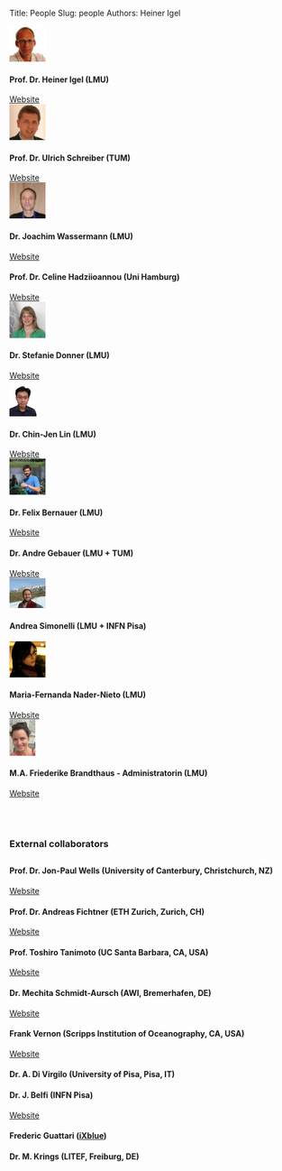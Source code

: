 Title: People
Slug: people
Authors: Heiner Igel

<div class="media">
    <a class="pull-left" href="#">
        <img style="max-height: 64px; max-width: 64px" src="../images/people/igel.jpg" alt="Heiner Igel" class="img-circle media-object">
    </a>
    <div class="media-body">
        <h4 class="media-heading">Prof. Dr. Heiner Igel (LMU)</h4>
        <a href="http://www.geophysik.uni-muenchen.de/Members/igel">Website</a>
    </div>
</div>


<div class="media">
    <a class="pull-left" href="#">
        <img style="max-height: 64px; max-width: 64px" src="../images/people/schreiber.jpg" alt="Ulrich Schreiber" class="img-circle media-object">
    </a>
    <div class="media-body">
        <h4 class="media-heading">Prof. Dr. Ulrich Schreiber (TUM)</h4>
        <a href="http://www.iapg.bgu.tum.de/Mitarbeiter/Karl_Ulrich_Schreiber">Website</a>
    </div>
</div>


<div class="media">
    <a class="pull-left" href="#">
        <img style="max-height: 64px; max-width: 64px" src="../images/people/wassermann.jpg" alt="Joachim Wassermann" class="img-circle media-object">
    </a>
    <div class="media-body">
        <h4 class="media-heading">Dr. Joachim Wassermann (LMU)</h4>
        <a href="http://www.geophysik.uni-muenchen.de/Members/jowa">Website</a>
    </div>
</div>

<div class="media">
<!--    <a class="pull-left" href="#">
        <img style="max-height: 64px; max-width: 64px" src="../images/people/nader.jpg" alt="Maria-Fernanda Nader-Nieto" class="img-circle media-object">
    </a>-->
    <div class="media-body">
        <h4 class="media-heading">Prof. Dr. Celine Hadziioannou (Uni Hamburg)</h4>
        <a href="https://www.geo.uni-hamburg.de/geophysik/personen/permanente-mitglieder/hadziioannou-celine.html">Website</a>
    </div>
</div>


<div class="media">
    <a class="pull-left" href="#">
        <img style="max-height: 64px; max-width: 64px" src="../images/people/donner.jpg" alt="Stefanie Donner" class="img-circle media-object">
    </a>
    <div class="media-body">
        <h4 class="media-heading">Dr. Stefanie Donner (LMU)</h4>
        <a href="http://www.geophysik.uni-muenchen.de/Members/donner">Website</a>
    </div>
</div>

<div class="media">
    <a class="pull-left" href="#">
	<img style="max-height: 64px; max-width: 64px" src="../images/people/youngman.jpg" alt="Chin-Jen Lin" class="img-circle media-object">
    </a>
    <div class="media-body">
        <h4 class="media-heading">Dr. Chin-Jen Lin (LMU)</h4>
        <a href="http://www.geophysik.uni-muenchen.de/Members/lin">Website</a>
    </div>
</div>



<div class="media">
    <a class="pull-left" href="#">
        <img style="max-height: 64px; max-width: 64px" src="../images/people/bernauer.jpg" alt="Felix Bernauer" class="img-circle media-object">
    </a>
    <div class="media-body">
        <h4 class="media-heading">Dr. Felix Bernauer (LMU)</h4>
        <a href="http://www.geophysik.uni-muenchen.de/Members/bernauer">Website</a>
    </div>
</div>


<div class="media">
<!--    <a class="pull-left" href="#">
        <img style="max-height: 64px; max-width: 64px" src="../images/people/nader.jpg" alt="Maria-Fernanda Nader-Nieto" class="img-circle media-object">
    </a>-->
    <div class="media-body">
        <h4 class="media-heading">Dr. Andre Gebauer (LMU + TUM)</h4>
        <a href="http://www.iapg.bgu.tum.de/Mitarbeiter/Andre_Gebauer">Website</a>
    </div>
</div>


<div class="media">
    <a class="pull-left" href="#">
        <img style="max-height: 64px; max-width: 64px" src="../images/people/simonelli.jpg" alt="Andrea Simonelli" class="img-circle media-object">
    </a>
    <div class="media-body">
        <h4 class="media-heading">Andrea Simonelli (LMU + INFN Pisa)</h4>
<!--         <a href="http://www.geophysik.uni-muenchen.de/Members/nader">Website</a> -->
    </div>
</div>


<div class="media">
    <a class="pull-left" href="#">
        <img style="max-height: 64px; max-width: 64px" src="../images/people/nader.jpg" alt="Maria-Fernanda Nader-Nieto" class="img-circle media-object">
    </a>
    <div class="media-body">
        <h4 class="media-heading">Maria-Fernanda Nader-Nieto (LMU)</h4>
        <a href="http://www.geophysik.uni-muenchen.de/Members/nader">Website</a>
    </div>
</div>


<div class="media">
    <a class="pull-left" href="#">
        <img style="max-height: 64px; max-width: 64px" src="../images/people/brandthaus.jpg" alt="Friederike Brandthaus" class="img-circle media-object">
    </a>
    <div class="media-body">
        <h4 class="media-heading">M.A. Friederike Brandthaus - Administratorin (LMU)</h4>
        <a href="http://www.mineralogie.geowissenschaften.uni-muenchen.de/personen/non_scientific/brandthaus/index.html">Website</a>
    </div>
</div>



<br> </br>



### **External collaborators**  
##

  
<div class="media">
    <div class="media-body">
        <h4 class="media-heading">Prof. Dr. Jon-Paul Wells (University of Canterbury, Christchurch, NZ)</h4>
        <a href="http://www.phys.canterbury.ac.nz/people/wells.shtml">Website</a>
    </div>
</div>



<div class="media">
    <div class="media-body">
        <h4 class="media-heading">Prof. Dr. Andreas Fichtner (ETH Zurich, Zurich, CH)</h4>
        <a href="http://www.cos.ethz.ch/imprint/people/professors/andreafi">Website</a>
    </div>
</div>


<div class="media">
    <div class="media-body">
        <h4 class="media-heading">Prof. Toshiro Tanimoto (UC Santa Barbara, CA, USA)</h4>
        <a href="http://www.geol.ucsb.edu/people/toshiro-tanimoto">Website</a>
    </div>
</div>



<div class="media">
    <div class="media-body">
        <h4 class="media-heading">Dr. Mechita Schmidt-Aursch (AWI, Bremerhafen, DE)</h4>
        <a href="http://www.awi.de/People/schow?mschmidt">Website</a>
    </div>
</div>


<div class="media">
    <div class="media-body">
        <h4 class="media-heading">Frank Vernon (Scripps Institution of Oceanography, CA, USA)</h4>
        <a href="http://igpp.ucsd.edu/person/flvernon">Website</a>
    </div>
</div>



<div class="media">
    <div class="media-body">
        <h4 class="media-heading">Dr. A. Di Virgilo (University of Pisa, Pisa, IT)</h4>
    </div>
</div>

<div class="media">
    <div class="media-body">
	<h4 class="media-heading">Dr. J. Belfi (INFN Pisa)</h4>
	<a href="https://sites.google.com/site/pagejacopobelfi/">Website</a>
    </div>
</div>


<div class="media">
    <div class="media-body">
        <h4 class="media-heading">Frederic Guattari (<a href="https://www.ixblue.com">iXblue</a>)</h4>
    </div>
</div>

<div class="media">
    <div class="media-body">
        <h4 class="media-heading">Dr. M. Krings (LITEF, Freiburg, DE)</h4>
    </div>
</div>





